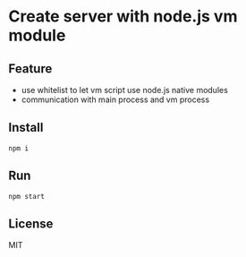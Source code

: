 # Create server with node.js vm module

## Feature

* use whitelist to let vm script use node.js native modules
* communication with main process and vm process

## Install

```
npm i
```

## Run

```
npm start
```

## License
MIT